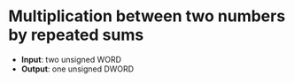 #	Multiplication between two numbers by repeated sums

-	**Input**: two unsigned WORD
-	**Output**: one unsigned DWORD
